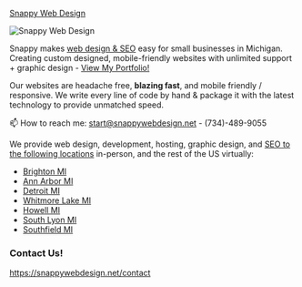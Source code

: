 [Snappy Web Design](https://snappywebdesign.net/)

![Snappy Web Design](https://i.imgur.com/L73muwt.png)

Snappy makes [web design & SEO](https://snappywebdesign.net/) easy for small businesses in Michigan. Creating custom designed, mobile-friendly websites with unlimited support + graphic design - [View My Portfolio!](https://snappywebdesign.net/portfolio/)

Our websites are headache free, **blazing fast**, and mobile friendly / responsive.
We write every line of code by hand & package it with the latest technology to provide unmatched speed.

📫 How to reach me: start@snappywebdesign.net - (734)-489-9055 

We provide web design, development, hosting, graphic design, and [SEO to the following locations](https://snappywebdesign.net/locations/) in-person, and the rest of the US virtually:
- [Brighton MI](https://snappywebdesign.net/locations/brighton/) 
- [Ann Arbor MI](https://snappywebdesign.net/locations/ann-arbor/)
- [Detroit MI](https://snappywebdesign.net/locations/detroit)
- [Whitmore Lake MI](https://snappywebdesign.net/locations/whitmore-lake)
- [Howell MI](https://snappywebdesign.net/locations/howell)
- [South Lyon MI](https://snappywebdesign.net/locations/south-lyon)
- [Southfield MI](https://snappywebdesign.net/locations/southfield)

### Contact Us!
https://snappywebdesign.net/contact
